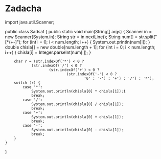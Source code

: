 # Zadacha
import java.util.Scanner;

public class Sadsaf {
    public static void main(String[] args) {
        Scanner in = new Scanner(System.in);
        String str = in.nextLine();
        String num[] = str.split("[*/+-]");
        for (int i = 0; i < num.length; i++) {
            System.out.println(num[i]);
        }
        double chisla[] = new double[num.length + 1];
        for (int i = 0; i < num.length; i++) {
            chisla[i] = Integer.parseInt(num[i]);
        }

        char r = (str.indexOf('*') < 0 ?
                (str.indexOf('/') < 0 ?
                        (str.indexOf('+') < 0 ?
                                (str.indexOf('-') < 0 ?
                                        '0' : '-') : '+') : '/') : '*');
        switch (r) {
            case '*':
                System.out.println(chisla[0] * chisla[1]);1
                break;
            case '/':
                System.out.println(chisla[0] / chisla[1]);
                break;
            case '+':
                System.out.println(chisla[0] + chisla[1]);
                break;
            case '-':
                System.out.println(chisla[0] - chisla[1]);
                break;
        }
    }

}
